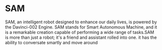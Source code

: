 # SAM
SAM, an intelligent robot designed to enhance our daily lives, is powered by the Davinci-002 Engine. SAM stands for Smart Autonomous Machine, and it is a remarkable creation capable of performing a wide range of tasks.SAM is more than just a robot; it's a friend and assistant rolled into one. it has the ability to conversate smartly and move around

